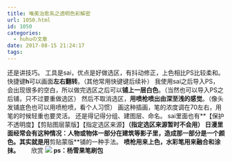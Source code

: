 ```yaml
---
title: 唯美治愈系之透明色彩解密
url: 1050.html
id: 1050
categories:
  - huhuの文章
date: 2017-08-15 21:24:17
tags:
---
```


还是讲技巧。 工具是sai，优点是好做选区，有抖动修正，上色相比PS比较柔和。 快捷键**h**可以画面**左右翻转**。（其他常用快键键后续补） 我使用sai之后导入PS，会出现很多的空白，所以做完选区之后可以**铺上一层白色**。（当然也可以导入PS之后铺，只不过要重做选区） 然后不取消选区，**用喷枪喷出由深至浅的感觉**。（像头发铺底色也可以用喷枪喷，看个人习惯） 画这种插画，笔的浓度调在70左右，用笔的时候轻重也要灵活。 还是得记得分组、建图层、命名。 sai里面也有**【保护不透明度】【剪贴图层蒙版】【指定选区来源】**（指定选区来源暂时不会用） 日漫里面经常会有这种情况：人物或物体一部分在建筑等影子里，造成那一部分是一个颜色。其实就是用**剪贴蒙版**铺的一种手法。 **喷枪用来上色，水彩笔用来融合和涂抹。**       欣赏 ![](http://h2y.net.cn/wp-content/uploads/2017/08/Illustration.jpg) **ps：杨雪果笔刷包**